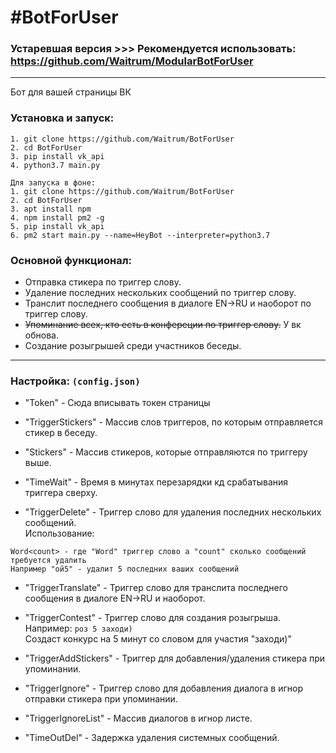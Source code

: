 #BotForUser
=


### Устаревшая версия >>> Рекомендуется использовать: https://github.com/Waitrum/ModularBotForUser

---

Бот для вашей страницы ВК
### Установка и запуск:
~~~~
1. git clone https://github.com/Waitrum/BotForUser
2. cd BotForUser
3. pip install vk_api
4. python3.7 main.py

Для запуска в фоне:
1. git clone https://github.com/Waitrum/BotForUser
2. cd BotForUser
3. apt install npm
4. npm install pm2 -g
5. pip install vk_api
6. pm2 start main.py --name=HeyBot --interpreter=python3.7
~~~~

### Основной функционал:

* Отправка стикера по триггер слову.
* Удаление последних нескольких сообщений по триггер слову.
* Транслит последнего сообщения в диалоге EN->RU и наоборот по триггер слову.
* ~~Упоминание всех, кто есть в конфереции по триггер слову.~~ У вк обнова.
* Создание розыгрышей среди участников беседы. 
---
### Настройка: `(config.json)`
* "Token" - Сюда вписывать токен страницы

* "TriggerStickers" - Массив слов триггеров, по которым отправляется стикер в беседу.

* "Stickers" - Массив стикеров, которые отправляются по триггеру выше.

* "TimeWait" - Время в минутах перезарядки кд срабатывания триггера сверху.

* "TriggerDelete" - Триггер слово для удаления последних нескольких сообщений.<br>
Использование:<br>
~~~~
Word<count> - где "Word" триггер слово а "count" сколько сообщений требуется удалить
Например "ой5" - удалит 5 последних ваших сообщений
~~~~

* "TriggerTranslate" - Триггер слово для транслита последнего сообщения в диалоге EN->RU и наоборот.

* "TriggerContest" - Триггер слово для создания розыгрыша.<br>
Например:
`роз 5 заходи)`<br>
Создаст конкурс на 5 минут со словом для участия "заходи)"<br>

* "TriggerAddStickers" - Триггер для добавления/удаления стикера при упоминании.

* "TriggerIgnore" - Триггер слово для добавления диалога в игнор отправки стикера при упоминании.

* "TriggerIgnoreList" - Массив диалогов в игнор листе.

* "TimeOutDel" - Задержка удаления системных сообщений.
